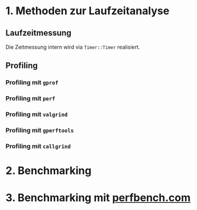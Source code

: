 # 1. Methoden zur Laufzeitanalyse

## Laufzeitmessung

Die Zeitmessung intern wird via `Timer::Timer` realisiert.

## Profiling

### Profiling mit `gprof`

### Profiling mit `perf`

### Profiling mit `valgrind`

### Profiling mit `gperftools`

### Profiling mit `callgrind`

# 2. Benchmarking

# 3. Benchmarking mit [perfbench.com](https://perfbench.com/)